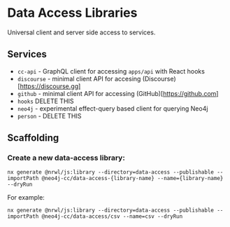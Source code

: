 # Data Access Libraries

Universal client and server side access to services.

## Services

- `cc-api` - GraphQL client for accessing `apps/api` with React hooks
- `discourse` - minimal client API for accesing (Discourse)[https://discourse.gg]
- `github` - minimal client API for accessing (GitHub)[https://github.com]
- `hooks` DELETE THIS
- `neo4j` - experimental effect-query based client for querying Neo4j
- `person` - DELETE THIS

## Scaffolding

### Create a new data-access library:


```
nx generate @nrwl/js:library --directory=data-access --publishable --importPath @neo4j-cc/data-access-{library-name} --name={library-name} --dryRun
```

For example:

```
nx generate @nrwl/js:library --directory=data-access --publishable --importPath @neo4j-cc/data-access/csv --name=csv --dryRun
```

